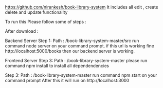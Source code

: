 https://github.com/nirankesh/book-library-system
It includes all edit , create delete and update functionality

To run this Please follow some of steps :

After download :

Backend Server
Step 1: Path : /book-library-system-master/src run command node server on your command prompt.
if this url is working fine http://localhost:5000/books then our backend server is working.

Frontend Server
Step 3: Path : /book-library-system-master please run command npm install to install all dependendencies

Step 3: Path : /book-library-system-master run command npm start on your command prompt
After this it will run on http://localhost:3000
